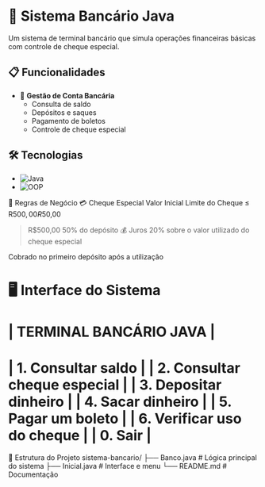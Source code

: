 # 🏦 Sistema Bancário Java

Um sistema de terminal bancário que simula operações financeiras básicas com controle de cheque especial.

## 📋 Funcionalidades

- 🏦 **Gestão de Conta Bancária**
  - Consulta de saldo
  - Depósitos e saques
  - Pagamento de boletos
  - Controle de cheque especial

## 🛠️ Tecnologias

- ![Java](https://img.shields.io/badge/Java-17+-orange?logo=openjdk)
- ![OOP](https://img.shields.io/badge/POO-100%25-blue)

🎯 Regras de Negócio
💳 Cheque Especial
Valor Inicial	Limite do Cheque
≤ R$500,00	R$50,00
> R$500,00	50% do depósito
💰 Juros
20% sobre o valor utilizado do cheque especial

Cobrado no primeiro depósito após a utilização

🖥️ Interface do Sistema
====================================
|      TERMINAL BANCÁRIO JAVA      |
====================================
|  1. Consultar saldo             |
|  2. Consultar cheque especial   |
|  3. Depositar dinheiro          |
|  4. Sacar dinheiro              |
|  5. Pagar um boleto             |
|  6. Verificar uso do cheque     |
|  0. Sair                        |
====================================
📂 Estrutura do Projeto
sistema-bancario/
├── Banco.java         # Lógica principal do sistema
├── Inicial.java       # Interface e menu
└── README.md          # Documentação
